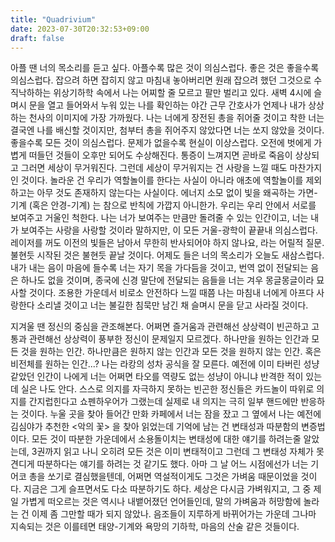 ```yaml
---
title: "Quadrivium"
date: 2023-07-30T20:32:53+09:00
draft: false
---
```


아플 땐 너의 목소리를 듣고 싶다. 아플수록 많은 것이 의심스럽다. 좋은 것은 좋을수록 의심스럽다. 잡으려 하면 잡히지 않고 마침내 놓아버리면 원래 잡으려 했던 그것으로 수직낙하하는 위상기하학 속에서 나는 어찌할 줄 모르고 팔만 벌리고 있다. 새벽 4시에 슬며시 문을 열고 들어와서 누워 있는 나를 확인하는 야간 근무 간호사가 언제나 내가 상상하는 천사의 이미지에 가장 가까웠다. 나는 너에게 장전된 총을 쥐어줄 것이고 착한 너는 결국엔 나를 배신할 것이지만, 첨부터 총을 쥐어주지 않았다면 너는 쏘지 않았을 것이다. 좋을수록 모든 것이 의심스럽다. 문제가 없을수록 현실이 이상스럽다. 오전에 벗에게 가볍게 떠들던 것들이 오후만 되어도 수상해진다. 통증이 느껴지면 곧바로 죽음이 상상되고 그러면 세상이 무거워진다. 그런데 세상이 무거워지는 건 사랑을 느낄 때도 마찬가지인 것이다. 놀라운 건 우리가 역할놀이를 한다는 사실이 아니라 애초에 역할놀이를 제외하고는 아무 것도 존재하지 않는다는 사실이다. 에너지 소모 없이 빛을 왜곡하는 가면-기계 (혹은 안경-기계) 는 참으로 반칙에 가깝지 아니한가. 우리는 우리 안에서 서로를 보여주고 거울인 척한다. 나는 너가 보여주는 만큼만 돌려줄 수 있는 인간이고, 너는 내가 보여주는 사랑을 사랑할 것이라 말하지만, 이 모든 거울-광학이 끝끝내 의심스럽다. 레이저를 꺼도 이전의 빛들은 남아서 무한히 반사되어야 하지 않나요, 라는 어릴적 질문. 불현듯 시작된 것은 불현듯 끝날 것이다. 어제도 들은 너의 목소리가 오늘도 새삼스럽다. 내가 내는 음이 마음에 들수록 너는 자기 목을 가다듬을 것이고, 번역 없이 전달되는 음은 하나도 없을 것이며, 종국에 신경 말단에 전달되는 음들을 너는 겨우 몽글몽글이라 묘사할 것이다. 조용한 가운데서 비로소 안전하다 느낄 때쯤 나는 마침내 너에게 아프다 사랑한다 소리낼 것이고 너는 불길한 침묵만 남긴 채 슬며시 문을 닫고 사라질 것이다.

지겨울 땐 정신의 중심을 관조해본다. 어쩌면 즐거움과 관련해선 상상력이 빈곤하고 고통과 관련해선 상상력이 풍부한 정신이 문제일지 모르겠다. 하나만을 원하는 인간과 모든 것을 원하는 인간. 하나만큼은 원하지 않는 인간과 모든 것을 원하지 않는 인간. 혹은 비전체를 원하는 인간...? 나는 라캉의 성차 공식을 잘 모른다. 예전에 이미 타버린 성냥 같았던 인간이 나에게 너는 어쩌면 타오를 역량도 없는 성냥이 아니냐 반격한 적이 있는데 실은 나도 안다. 스스로 의지를 자극하지 못하는 빈곤한 정신들은 카드놀이 따위로 의지를 간지럽힌다고 쇼펜하우어가 그랬는데 실제로 내 의지는 극히 일부 핸드에만 반응하는 것이다. 누울 곳을 찾아 들어간 만화 카페에서 너는 잠을 잤고 그 옆에서 나는 예전에 김심야가 추천한 <악의 꽃> 을 찾아 읽었는데 기억에 남는 건 변태성과 따분함의 변증법이다. 모든 것이 따분한 가운데에서 소용돌이치는 변태성에 대한 얘기를 하려는줄 알았는데, 3권까지 읽고 나니 오히려 모든 것은 이미 변태적이고 그런데 그 변태성 자체가 못 견디게 따분하다는 얘기를 하려는 것 같기도 했다. 아마 그 날 어느 시점에선가 너는 기어코 총을 쏘기로 결심했을텐데, 어쩌면 역설적이게도 그것은 가벼움 때문이었을 것이다. 지금은 그게 슬프면서도 다소 따분하기도 하다. 세상은 다시금 가벼워지고, 그 중 제일 가볍게 떠오르는 것은 역시나 내뱉어졌던 언어들인데, 말의 가벼움과 허망함에 놀라는 건 이제 좀 그만할 때가 되지 않았나. 음조들이 지루하게 바뀌어가는 가운데 그나마 지속되는 것은 이를테면 태양-기계와 욕망의 기하학, 마음의 산술 같은 것들이다.